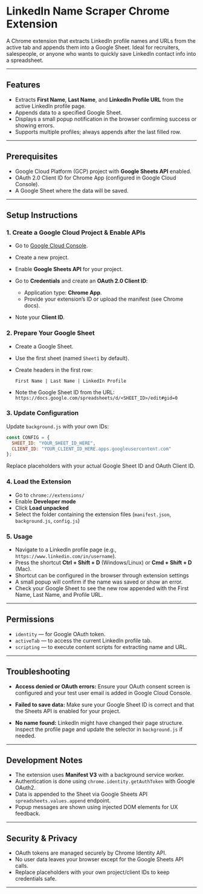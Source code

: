 
# LinkedIn Name Scraper Chrome Extension

A Chrome extension that extracts LinkedIn profile names and URLs from the active tab and appends them into a Google Sheet.
Ideal for recruiters, salespeople, or anyone who wants to quickly save LinkedIn contact info into a spreadsheet.


---

## Features

* Extracts **First Name**, **Last Name**, and **LinkedIn Profile URL** from the active LinkedIn profile page.
* Appends data to a specified Google Sheet.
* Displays a small popup notification in the browser confirming success or showing errors.
* Supports multiple profiles; always appends after the last filled row.

---

## Prerequisites

* Google Cloud Platform (GCP) project with **Google Sheets API** enabled.
* OAuth 2.0 Client ID for Chrome App (configured in Google Cloud Console).
* A Google Sheet where the data will be saved.

---

## Setup Instructions

### 1. Create a Google Cloud Project & Enable APIs

* Go to [Google Cloud Console](https://console.cloud.google.com/).
* Create a new project.
* Enable **Google Sheets API** for your project.
* Go to **Credentials** and create an **OAuth 2.0 Client ID**:

  * Application type: **Chrome App**.
  * Provide your extension’s ID or upload the manifest (see Chrome docs).
* Note your **Client ID**.

### 2. Prepare Your Google Sheet

* Create a Google Sheet.
* Use the first sheet (named `Sheet1` by default).
* Create headers in the first row:

  ```
  First Name | Last Name | LinkedIn Profile
  ```
* Note the Google Sheet ID from the URL:
  `https://docs.google.com/spreadsheets/d/<SHEET_ID>/edit#gid=0`

### 3. Update Configuration

Update `background.js` with your own IDs:

```js
const CONFIG = {
  SHEET_ID: "YOUR_SHEET_ID_HERE",
  CLIENT_ID: "YOUR_CLIENT_ID_HERE.apps.googleusercontent.com"
};
```

Replace placeholders with your actual Google Sheet ID and OAuth Client ID.

### 4. Load the Extension

* Go to `chrome://extensions/`
* Enable **Developer mode**
* Click **Load unpacked**
* Select the folder containing the extension files (`manifest.json`, `background.js`, `config.js`)

### 5. Usage

* Navigate to a LinkedIn profile page (e.g., `https://www.linkedin.com/in/username`).
* Press the shortcut **Ctrl + Shift + D** (Windows/Linux) or **Cmd + Shift + D** (Mac).
* Shortcut can be configured in the browser through extension settings
* A small popup will confirm if the name was saved or show an error.
* Check your Google Sheet to see the new row appended with the First Name, Last Name, and Profile URL.

---

## Permissions

* `identity` — for Google OAuth token.
* `activeTab` — to access the current LinkedIn profile tab.
* `scripting` — to execute content scripts for extracting name and URL.

---

## Troubleshooting

* **Access denied or OAuth errors:**
  Ensure your OAuth consent screen is configured and your test user email is added in Google Cloud Console.

* **Failed to save data:**
  Make sure your Google Sheet ID is correct and that the Sheets API is enabled for your project.

* **No name found:**
  LinkedIn might have changed their page structure. Inspect the profile page and update the selector in `background.js` if needed.

---

## Development Notes

* The extension uses **Manifest V3** with a background service worker.
* Authentication is done using `chrome.identity.getAuthToken` with Google OAuth2.
* Data is appended to the Sheet via Google Sheets API `spreadsheets.values.append` endpoint.
* Popup messages are shown using injected DOM elements for UX feedback.

---

## Security & Privacy

* OAuth tokens are managed securely by Chrome Identity API.
* No user data leaves your browser except for the Google Sheets API calls.
* Replace placeholders with your own project/client IDs to keep credentials safe.

---

